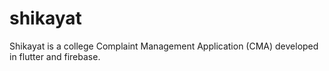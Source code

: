 # shikayat

Shikayat is a college Complaint Management Application (CMA) developed in flutter and firebase.
